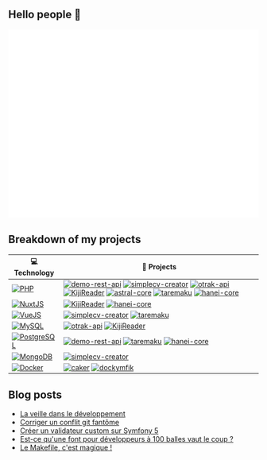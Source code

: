 ## Hello people 👋

![Metrics](https://github.com/anthodev/anthodev/blob/main/github-metrics.svg)

## Breakdown of my projects
<!-- START OF PROFILE STACK, DO NOT REMOVE -->
| 💻 **Technology** | 🚀 **Projects** |
|-|-|
| [![PHP](https://img.shields.io/static/v1?label=&message=PHP&color=384169&logo=php&logoColor=white)](https://php.net/) | [![demo-rest-api](https://img.shields.io/static/v1?label=&message=demo-rest-api&color=000605&logo=github&logoColor=white&labelColor=000605)](https://github.com/Anthodev/demo-rest-api) [![simplecv-creator](https://img.shields.io/static/v1?label=&message=simplecv-creator&color=000605&logo=github&logoColor=white&labelColor=000605)](https://github.com/Anthodev/simplecv-creator) [![otrak-api](https://img.shields.io/static/v1?label=&message=otrak-api&color=000605&logo=github&logoColor=white&labelColor=000605)](https://github.com/O-clock-Sirius/otrak-api) [![KijiReader](https://img.shields.io/static/v1?label=&message=KijiReader%20%28WIP%29&color=000605&logo=github&logoColor=white&labelColor=000605)](https://github.com/Anthodev/KijiReader) [![astral-core](https://img.shields.io/static/v1?label=&message=astral-core%20%28WIP%29&color=000605&logo=github&logoColor=white&labelColor=000605)](https://github.com/astral-planner/astral-core) [![taremaku](https://img.shields.io/static/v1?label=&message=taremaku%20%28WIP%29&color=000605&logo=github&logoColor=white&labelColor=000605)](https://github.com/taremaku/taremaku) [![hanei-core](https://img.shields.io/static/v1?label=&message=hanei-core%20%28WIP%29&color=000605&logo=github&logoColor=white&labelColor=000605)](https://github.com/Anthodev/hanei-core) |
| [![NuxtJS](https://img.shields.io/static/v1?label=&message=NuxtJS&color=009e72&logo=nuxt.js&logoColor=white)](https://nuxtjs.org/) | [![KijiReader](https://img.shields.io/static/v1?label=&message=KijiReader%20%28WIP%29&color=000605&logo=github&logoColor=white&labelColor=000605)](https://github.com/Anthodev/KijiReader) [![hanei-core](https://img.shields.io/static/v1?label=&message=hanei-core%20%28WIP%29&color=000605&logo=github&logoColor=white&labelColor=000605)](https://github.com/Anthodev/hanei-core) |
| [![VueJS](https://img.shields.io/static/v1?label=&message=VueJS&color=41b883&logo=vue.js&logoColor=white)](https://vuejs.org/) | [![simplecv-creator](https://img.shields.io/static/v1?label=&message=simplecv-creator&color=000605&logo=github&logoColor=white&labelColor=000605)](https://github.com/Anthodev/simplecv-creator) [![taremaku](https://img.shields.io/static/v1?label=&message=taremaku%20%28WIP%29&color=000605&logo=github&logoColor=white&labelColor=000605)](https://github.com/taremaku/taremaku) |
| [![MySQL](https://img.shields.io/static/v1?label=&message=MySQL&color=f29111&logo=mysql&logoColor=white)](https://www.mysql.com) | [![otrak-api](https://img.shields.io/static/v1?label=&message=otrak-api&color=000605&logo=github&logoColor=white&labelColor=000605)](https://github.com/O-clock-Sirius/otrak-api) [![KijiReader](https://img.shields.io/static/v1?label=&message=KijiReader%20%28WIP%29&color=000605&logo=github&logoColor=white&labelColor=000605)](https://github.com/Anthodev/KijiReader) |
| [![PostgreSQL](https://img.shields.io/static/v1?label=&message=PostgreSQL&color=336791&logo=postgresql&logoColor=white)](https://postgres.org) | [![demo-rest-api](https://img.shields.io/static/v1?label=&message=demo-rest-api&color=000605&logo=github&logoColor=white&labelColor=000605)](https://github.com/Anthodev/demo-rest-api) [![taremaku](https://img.shields.io/static/v1?label=&message=taremaku%20%28WIP%29&color=000605&logo=github&logoColor=white&labelColor=000605)](https://github.com/taremaku/taremaku) [![hanei-core](https://img.shields.io/static/v1?label=&message=hanei-core%20%28WIP%29&color=000605&logo=github&logoColor=white&labelColor=000605)](https://github.com/Anthodev/hanei-core) |
| [![MongoDB](https://img.shields.io/static/v1?label=&message=MongoDB&color=66eda4&logo=mongodb&logoColor=white)](https://www.mongodb.com/) | [![simplecv-creator](https://img.shields.io/static/v1?label=&message=simplecv-creator&color=000605&logo=github&logoColor=white&labelColor=000605)](https://github.com/Anthodev/simplecv-creator) |
| [![Docker](https://img.shields.io/static/v1?label=&message=Docker&color=4FA1EF&logo=docker&logoColor=white)](https://www.docker.com/) | [![caker](https://img.shields.io/static/v1?label=&message=caker&color=000605&logo=github&logoColor=white&labelColor=000605)](https://github.com/Anthodev/caker) [![dockymfik](https://img.shields.io/static/v1?label=&message=dockymfik&color=000605&logo=github&logoColor=white&labelColor=000605)](https://github.com/Anthodev/dockymfik) |
<!-- END OF PROFILE STACK, DO NOT REMOVE -->

## Blog posts
<!-- BLOG-POST-LIST:START -->
- [La veille dans le développement](https://antho.dev/la-veille-dans-le-developpement/)
- [Corriger un conflit git fantôme](https://antho.dev/corriger-un-conflit-git-fantome/)
- [Créer un validateur custom sur Symfony 5](https://antho.dev/creer-un-validateur-custom-sur-symfony-5/)
- [Est-ce qu&#39;une font pour développeurs à 100 balles vaut le coup ?](https://antho.dev/est-ce-quune-font-pour-developpeurs-a-100-balles-vaut-le-coup/)
- [Le Makefile, c&#39;est magique !](https://antho.dev/le-makefile-cest-magique/)
<!-- BLOG-POST-LIST:END -->
